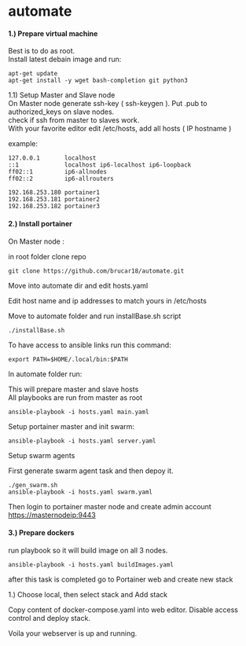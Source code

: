 # automate
#### 1.) Prepare virtual machine  


Best is to do as root.  
Install latest debain image and run:

```shell
apt-get update
apt-get install -y wget bash-completion git python3
```

1.1) Setup Master and Slave node  
On Master node generate ssh-key ( ssh-keygen ). Put .pub to authorized\_keys on slave nodes.  
check if ssh from master to slaves work.  
With your favorite editor edit /etc/hosts, add all hosts ( IP hostname )  
  
example:

```
127.0.0.1       localhost
::1             localhost ip6-localhost ip6-loopback
ff02::1         ip6-allnodes
ff02::2         ip6-allrouters

192.168.253.180 portainer1
192.168.253.181 portainer2
192.168.253.182 portainer3
```


#### 2.) Install portainer

On Master node :

in root folder clone repo

```shell
git clone https://github.com/brucar18/automate.git
```

Move into automate dir and edit hosts.yaml

Edit host name and ip addresses to match yours in /etc/hosts

Move to automate folder and run installBase.sh script

```shell
./installBase.sh 
```

To have access to ansible links run this command:

```shell
export PATH=$HOME/.local/bin:$PATH
```

  
In automate folder run:

This will prepare master and slave hosts  
All playbooks are run from master as root

```shell
ansible-playbook -i hosts.yaml main.yaml
```

Setup portainer master and init swarm:

```shell
ansible-playbook -i hosts.yaml server.yaml
```

Setup swarm agents  
  
First generate swarm agent task and then depoy it.

```shell
./gen_swarm.sh
ansible-playbook -i hosts.yaml swarm.yaml
```

Then login to portainer master node and create admin account  
[https://masternodeip:9443](https://masternodeip:9443)

#### 3.) Prepare dockers

run playbook so it will build image on all 3 nodes.

```shell
ansible-playbook -i hosts.yaml buildImages.yaml
```

after this task is completed go to Portainer web and create new stack  
  
1.) Choose local, then select stack and Add stack  

  
Copy content of docker-compose.yaml into web editor. Disable access control and deploy stack.  

  
Voila your webserver is up and running.

  
